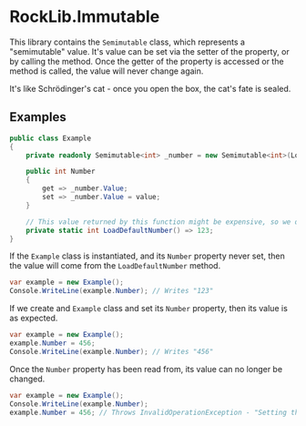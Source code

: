 # RockLib.Immutable

This library contains the `Semimutable` class, which represents a "semimutable" value. It's value can be set via the setter of the <see cref="Value"/> property, or by calling the <see cref="SetValue"/> method. Once the getter of the <see cref="Value"/> property is accessed or the <see cref="LockValue"/> method is called, the value will never change again.

It's like Schrödinger's cat - once you open the box, the cat's fate is sealed.

## Examples

```csharp
public class Example
{
    private readonly Semimutable<int> _number = new Semimutable<int>(LoadDefaultNumber);

    public int Number
    {
        get => _number.Value;
        set => _number.Value = value;
    }

    // This value returned by this function might be expensive, so we don't want to execute it unless necessary.
    private static int LoadDefaultNumber() => 123;
}
```

If the `Example` class is instantiated, and its `Number` property never set, then the value will come from the `LoadDefaultNumber` method.

```csharp
var example = new Example();
Console.WriteLine(example.Number); // Writes "123"
```

If we create and `Example` class and set its `Number` property, then its value is as expected.

```csharp
var example = new Example();
example.Number = 456;
Console.WriteLine(example.Number); // Writes "456"
```

Once the `Number` property has been read from, its value can no longer be changed.

```csharp
var example = new Example();
Console.WriteLine(example.Number);
example.Number = 456; // Throws InvalidOperationException - "Setting the value of a Semimutable object is not permitted after it has been locked."
```
